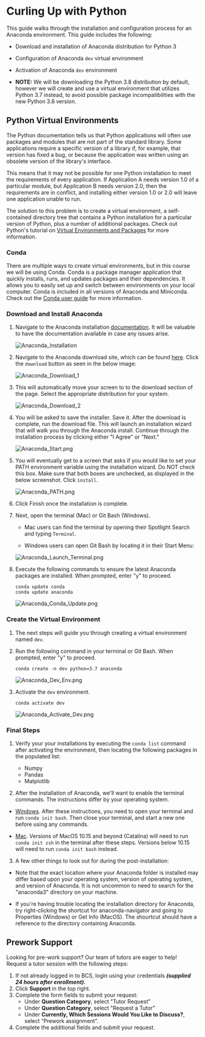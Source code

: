 # Curling Up with Python

This guide walks through the installation and configuration process for an Anaconda environment. This guide includes the following:

* Download and installation of Anaconda distribution for Python 3 

* Configuration of Anaconda `dev` virtual environment

* Activation of Anaconda `dev` environment

* **NOTE:** We will be downloading the Python 3.8 distribution by default, however we will create and use a virtual environment that utilizes Python 3.7 instead, to avoid possible package incompatibilities with the new Python 3.8 version.

## Python Virtual Environments

The Python documentation tells us that Python applications will often use packages and modules that are not part of the standard library. Some applications require a specific version of a library if, for example, that version has fixed a bug, or because the application was written using an obsolete version of the library's interface.

This means that it may not be possible for one Python installation to meet the requirements of every application. If Application A needs version 1.0 of a particular module, but Application B needs version 2.0, then the requirements are in conflict, and installing either version 1.0 or 2.0 will leave one application unable to run.

The solution to this problem is to create a virtual environment, a self-contained directory tree that contains a Python installation for a particular version of Python, plus a number of additional packages. Check out Python's tutorial on [Virtual Environments and Packages](https://docs.python.org/3/tutorial/venv.html) for more information.

### Conda

There are multiple ways to create virtual environments, but in this course we will be using Conda. Conda is a package manager application that quickly installs, runs, and updates packages and their dependencies. It allows you to easily set up and switch between environments on your local computer. Conda is included in all versions of Anaconda and Miniconda. Check out the [Conda user guide](https://conda.io/projects/conda/en/latest/user-guide/) for more information.

### Download and Install Anaconda

1. Navigate to the Anaconda installation [documentation](https://docs.anaconda.com/anaconda/install/). It will be valuable to have the documentation available in case any issues arise.

    ![Anaconda_Installation](assets/Anaconda_Installation.png)

2. Navigate to the Anaconda download site, which can be found [here](https://www.anaconda.com/distribution/#windows). Click the `download` button as seen in the below image:

    ![Anaconda_Download_1](assets/Anaconda_Download_1.png)

3. This will automatically move your screen to to the download section of the page.  Select the appropriate distribution for your system.

    ![Anaconda_Download_2](assets/Anaconda_Download_2.png)


4. You will be asked to save the installer. Save it. After the download is complete, run the download file. This will launch an installation wizard that will walk you through the Anaconda install. Continue through the installation process by clicking either "I Agree" or "Next."

    ![Anaconda_Start.png](assets/Anaconda_Start.png)

5. You will eventually get to a screen that asks if you would like to set your PATH environment variable using the installation wizard. Do NOT check this box. Make sure that both boxes are unchecked, as displayed in the below screenshot. Click `install`.

    ![Anaconda_PATH.png](assets/anaconda_PATH.png)

6. Click Finish once the installation is complete.

7.  Next, open the terminal (Mac) or Git Bash (Windows).
  
    * Mac users can find the terminal by opening their Spotlight Search and typing `Terminal`.

    * Windows users can open Git Bash by locating it in their Start Menu:

    ![Anaconda_Launch_Terminal.png](assets/Anaconda_Launch_Terminal.png)

8. Execute the following commands to ensure the latest Anaconda packages are installed. When prompted, enter "y" to proceed.

    ```shell
    conda update conda
    conda update anaconda
    ```

    ![Anaconda_Conda_Update.png](assets/Anaconda_Conda_Update.png)

### Create the Virtual Environment

1. The next steps will guide you through creating a virtual environment named `dev`.

2. Run the following command in your terminal or Git Bash. When prompted, enter "y" to proceed.

    ```shell
    conda create -n dev python=3.7 anaconda
    ```

    ![Anaconda_Dev_Env.png](assets/Anaconda_Dev_Env.png)

3. Activate the `dev` environment.

    ```shell
    conda activate dev
    ```

    ![Anaconda_Activate_Dev.png](assets/Anaconda_Activate_Dev.png)

### Final Steps

1. Verify your your installations by executing the `conda list` command after activating the environment, then locating the following packages in the populated list:

    - Numpy
    - Pandas
    - Matplotlib

2. After the installation of Anaconda,  we'll want to enable the terminal commands. The instructions differ by your operating system.

* [Windows](https://codingbootcamp.hosted.panopto.com/Panopto/Pages/Viewer.aspx?id=93a9c967-71b2-434c-bcda-ab7a011f5c9c). After these instructions, you need to open your terminal and run `conda init bash`. Then close your terminal, and start a new one before using any commands.

* [Mac](https://codingbootcamp.hosted.panopto.com/Panopto/Pages/Viewer.aspx?id=1c0d69d6-523c-4275-86a5-ab7a011f370a). Versions of MacOS 10.15 and beyond (Catalina) will need to run `conda init zsh` in the terminal after these steps. Versions below 10.15 will need to run `conda init bash` instead.

3. A few other things to look out for during the post-installation:

* Note that the exact location where your Anaconda folder is installed may differ based upon your operating system, version of operating system, and version of Anaconda. It is not uncommon to need to search for the "anaconda3" directory on your machine.

* If you're having trouble locating the installation directory for Anaconda, try right-clicking the shortcut for anaconda-navigator and going to Properties (Windows) or Get Info (MacOS). The shourtcut should have a reference to the directory containing Anaconda.

## Prework Support

Looking for pre-work support? Our team of tutors are eager to help! Request a tutor session with the following steps:

1. If not already logged in to BCS, login using your credentials ***(supplied 24 hours after enrollment).***
2. Click **Support** in the top right.
3. Complete the form fields to submit your request:
   * Under **Question Category**, select "Tutor Request”
   * Under **Question Category**, select "Request a Tutor”
   * Under **Currently, Which Sessions Would You Like to Discuss?**, select “Prework assignment”. 
4. Complete the additional fields and submit your request. 
